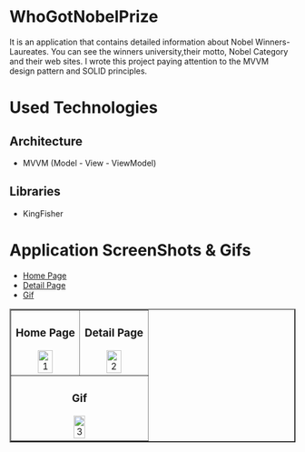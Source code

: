 # WhoGotNobelPrize
It is an application that contains detailed information about Nobel Winners-Laureates.
You can see the winners university,their motto, Nobel Category and their web sites.
I wrote this project paying attention to the MVVM design pattern and SOLID principles.

# Used Technologies
## Architecture
- MVVM (Model - View - ViewModel)

## Libraries
- KingFisher

# Application ScreenShots & Gifs
- [Home Page](#home-page)
- [Detail Page](#detail-page)
- [Gif](#gif)

<table border=2>
  <tr align=center>
    <td><h3>Home Page</h3><img src="https://user-images.githubusercontent.com/34661162/172027831-cffccd03-e91e-4426-8ee8-34509901f60e.png" alt="1" width=50%></td>
    <td><h3>Detail Page</h3><img src="https://user-images.githubusercontent.com/34661162/172027835-39e596a7-86f5-439e-b1d4-2531c6725c06.png" alt="2" width=50%></td>
  </tr>
  
  <tr align=center>
    <td colspan=2><h3>Gif</h3><img src="https://user-images.githubusercontent.com/34661162/172027800-17336ce6-9619-414a-90f8-2c45e7feacb5.gif" alt="3" width=30%></td>
  </tr>
</table>

